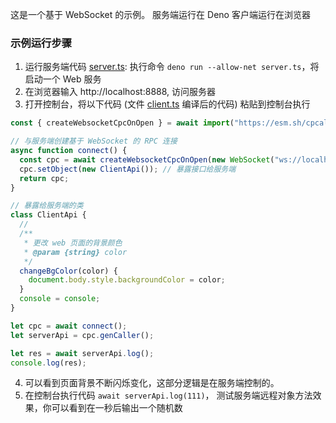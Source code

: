 这是一个基于 WebSocket 的示例。
服务端运行在 Deno
客户端运行在浏览器

### 示例运行步骤

1. 运行服务端代码 [server.ts](./server.ts): 执行命令 `deno run --allow-net server.ts`，将启动一个 Web 服务
2. 在浏览器输入 http://localhost:8888, 访问服务器
3. 打开控制台，将以下代码 (文件 [client.ts](./client.ts) 编译后的代码) 粘贴到控制台执行

```ts
const { createWebsocketCpcOnOpen } = await import("https://esm.sh/cpcall");

// 与服务端创建基于 WebSocket 的 RPC 连接
async function connect() {
  const cpc = await createWebsocketCpcOnOpen(new WebSocket("ws://localhost:8888"));
  cpc.setObject(new ClientApi()); // 暴露接口给服务端
  return cpc;
}

// 暴露给服务端的类
class ClientApi {
  //
  /**
   * 更改 web 页面的背景颜色
   * @param {string} color
   */
  changeBgColor(color) {
    document.body.style.backgroundColor = color;
  }
  console = console;
}

let cpc = await connect();
let serverApi = cpc.genCaller();

let res = await serverApi.log();
console.log(res);
```

4. 可以看到页面背景不断闪烁变化，这部分逻辑是在服务端控制的。
5. 在控制台执行代码 `await serverApi.log(111)`， 测试服务端远程对象方法效果，你可以看到在一秒后输出一个随机数
